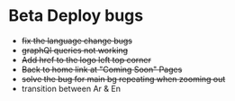 # Beta Deploy bugs
- ~~fix the language change bugs~~
- ~~graphQl queries not working~~
- ~~Add href to the logo left top corner~~
- ~~Back to home link at "Coming Soon" Pages~~
- ~~solve the bug for main bg repeating when zooming out~~
- transition between Ar & En
